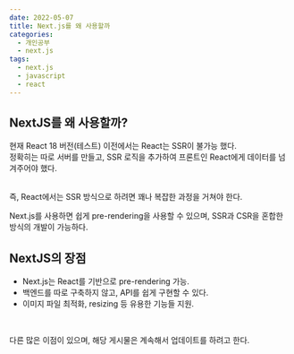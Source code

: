 ```yaml
---
date: 2022-05-07
title: Next.js를 왜 사용할까
categories:
  - 개인공부
  - next.js
tags:
  - next.js
  - javascript
  - react
---
```


## NextJS를 왜 사용할까?

현재 React 18 버전(테스트) 이전에서는 React는 SSR이 불가능 했다.  
정확히는 따로 서버를 만들고, SSR 로직을 추가하여 프론트인 React에게 데이터를 넘겨주어야 했다.

<br>
즉, React에서는 SSR 방식으로 하려면 꽤나 복잡한 과정을 거쳐야 한다.

Next.js를 사용하면 쉽게 pre-rendering을 사용할 수 있으며, SSR과 CSR을 혼합한 방식의 개발이 가능하다.

## NextJS의 장점

- Next.js는 React를 기반으로 pre-rendering 가능.
- 백엔드를 따로 구축하지 않고, API를 쉽게 구현할 수 있다.
- 이미지 파일 최적화, resizing 등 유용한 기능들 지원.

<br>

다른 많은 이점이 있으며, 해당 게시물은 계속해서 업데이트를 하려고 한다.
